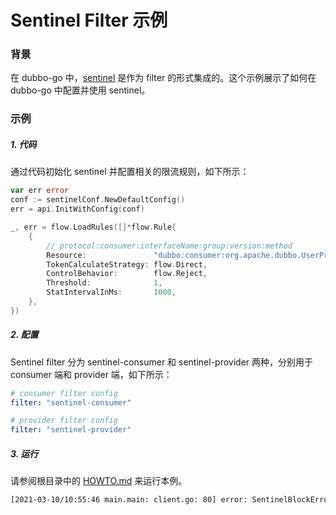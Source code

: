 # Sentinel Filter 示例

### 背景

在 dubbo-go 中，[sentinel](https://github.com/alibaba/sentinel) 是作为 filter 的形式集成的。这个示例展示了如何在 dubbo-go 中配置并使用 sentinel。

### 示例

##### 1. 代码

通过代码初始化 sentinel 并配置相关的限流规则，如下所示：

```go
var err error
conf := sentinelConf.NewDefaultConfig()
err = api.InitWithConfig(conf)

_, err = flow.LoadRules([]*flow.Rule{
    {
        // protocol:consumer:interfaceName:group:version:method
        Resource:               "dubbo:consumer:org.apache.dubbo.UserProvider:::GetUser()",
        TokenCalculateStrategy: flow.Direct,
        ControlBehavior:        flow.Reject,
        Threshold:              1,
        StatIntervalInMs:       1000,
    },
})
```

##### 2. 配置

Sentinel filter 分为 sentinel-consumer 和 sentinel-provider 两种，分别用于 consumer 端和 provider 端，如下所示：

```yaml
# consumer filter config
filter: "sentinel-consumer"

# provider filter config
filter: "sentinel-provider"
```

##### 3. 运行

请参阅根目录中的 [HOWTO.md](../../HOWTO_zh.md) 来运行本例。

```bash
[2021-03-10/10:55:46 main.main: client.go: 80] error: SentinelBlockError: FlowControl, message: flow reject check blocked
```
